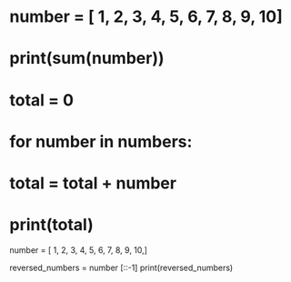 # number = [ 1, 2, 3, 4, 5, 6, 7, 8, 9, 10]
# print(sum(number))
# total = 0
# for number in numbers:
#     total = total + number
#     print(total)
number = [ 1, 2, 3, 4, 5, 6, 7, 8, 9, 10,]

reversed_numbers = number [::-1]
print(reversed_numbers)

